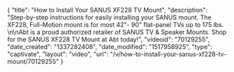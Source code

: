 {
    "title": "How to Install Your SANUS XF228 TV Mount",
    "description": "Step-by-step instructions for easily installing your SANUS mount. The XF228, Full-Motion mount is for most 42\"- 90\" flat-panel TVs up to 175 lbs. \n\nAbt is a proud authorized retailer of SANUS TV & Speaker Mounts. Shop for the SANUS XF228 TV Mount at Abt today!",
    "videoid": "70129255",
    "date_created": "1337282408",
    "date_modified": "1517958925",
    "type": "captivate",
    "layout": "video",
    "url": "\/v\/how-to-install-your-sanus-xf228-tv-mount\/70129255"
}